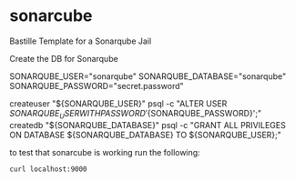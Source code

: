 # sonarcube
Bastille Template for a Sonarqube Jail

Create the DB for Sonarqube

SONARQUBE_USER="sonarqube"
SONARQUBE_DATABASE="sonarqube"
SONARQUBE_PASSWORD="secret.password"

createuser "${SONARQUBE_USER}"
psql -c "ALTER USER ${SONARQUBE_USER} WITH PASSWORD '${SONARQUBE_PASSWORD}';"
createdb "${SONARQUBE_DATABASE}"
psql -c "GRANT ALL PRIVILEGES ON DATABASE ${SONARQUBE_DATABASE} TO ${SONARQUBE_USER};"



to test that sonarcube is working run the following:

	curl localhost:9000



